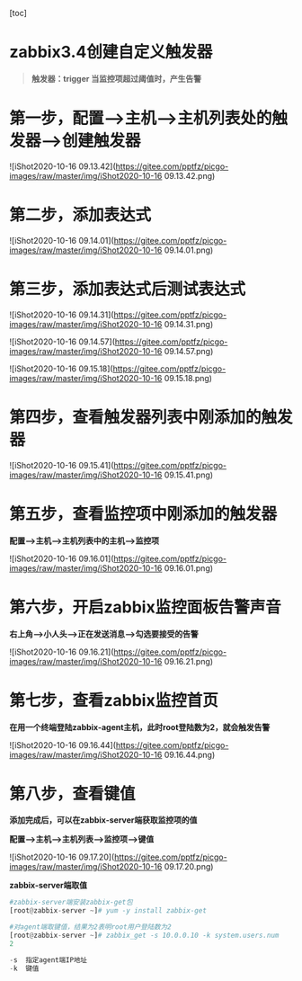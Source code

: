 [toc]



# zabbix3.4创建自定义触发器

> **触发器：trigger	当监控项超过阈值时，产生告警**



# 第一步，配置-->主机-->主机列表处的触发器-->创建触发器

![iShot2020-10-16 09.13.42](https://gitee.com/pptfz/picgo-images/raw/master/img/iShot2020-10-16 09.13.42.png)



# 第二步，添加表达式

![iShot2020-10-16 09.14.01](https://gitee.com/pptfz/picgo-images/raw/master/img/iShot2020-10-16 09.14.01.png)



# 第三步，添加表达式后测试表达式

![iShot2020-10-16 09.14.31](https://gitee.com/pptfz/picgo-images/raw/master/img/iShot2020-10-16 09.14.31.png)



![iShot2020-10-16 09.14.57](https://gitee.com/pptfz/picgo-images/raw/master/img/iShot2020-10-16 09.14.57.png)



![iShot2020-10-16 09.15.18](https://gitee.com/pptfz/picgo-images/raw/master/img/iShot2020-10-16 09.15.18.png)



# 第四步，查看触发器列表中刚添加的触发器

![iShot2020-10-16 09.15.41](https://gitee.com/pptfz/picgo-images/raw/master/img/iShot2020-10-16 09.15.41.png)



# 第五步，查看监控项中刚添加的触发器

**配置-->主机-->主机列表中的主机-->监控项**

![iShot2020-10-16 09.16.01](https://gitee.com/pptfz/picgo-images/raw/master/img/iShot2020-10-16 09.16.01.png)





# 第六步，开启zabbix监控面板告警声音

**右上角-->小人头-->正在发送消息-->勾选要接受的告警**

![iShot2020-10-16 09.16.21](https://gitee.com/pptfz/picgo-images/raw/master/img/iShot2020-10-16 09.16.21.png)



# 第七步，查看zabbix监控首页

**在用一个终端登陆zabbix-agent主机，此时root登陆数为2，就会触发告警**

![iShot2020-10-16 09.16.44](https://gitee.com/pptfz/picgo-images/raw/master/img/iShot2020-10-16 09.16.44.png)



# 第八步，查看键值

**添加完成后，可以在zabbix-server端获取监控项的值**

**配置-->主机-->主机列表-->监控项-->键值**

![iShot2020-10-16 09.17.20](https://gitee.com/pptfz/picgo-images/raw/master/img/iShot2020-10-16 09.17.20.png)



**zabbix-server端取值**

```python
#zabbix-server端安装zabbix-get包
[root@zabbix-server ~]# yum -y install zabbix-get

#对agent端取键值，结果为2表明root用户登陆数为2
[root@zabbix-server ~]# zabbix_get -s 10.0.0.10 -k system.users.num
2

-s	指定agent端IP地址
-k	键值
```

